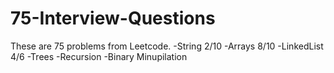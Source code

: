 # 75-Interview-Questions

These are 75 problems from Leetcode.
-String 2/10
-Arrays 8/10
-LinkedList 4/6
-Trees
-Recursion
-Binary Minupilation

